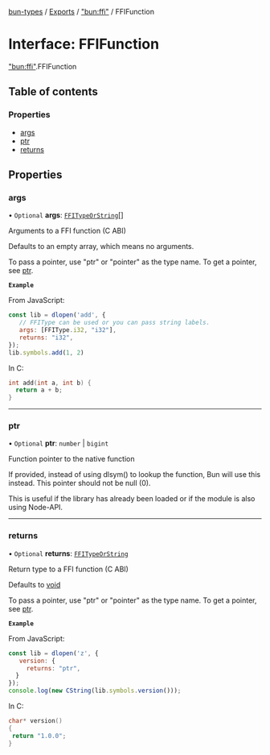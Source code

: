 [bun-types](https://oven-sh.github.io/bun-types/README.md) / [Exports](https://oven-sh.github.io/bun-types/modules.md) / ["bun:ffi"](https://oven-sh.github.io/bun-types/modules/bun_ffi_.md) / FFIFunction

# Interface: FFIFunction

["bun:ffi"](https://oven-sh.github.io/bun-types/modules/bun_ffi_.md).FFIFunction

## Table of contents

### Properties

- [args](https://oven-sh.github.io/bun-types/interfaces/bun_ffi_.FFIFunction.md#args)
- [ptr](https://oven-sh.github.io/bun-types/interfaces/bun_ffi_.FFIFunction.md#ptr)
- [returns](https://oven-sh.github.io/bun-types/interfaces/bun_ffi_.FFIFunction.md#returns)

## Properties

### args

• `Optional` **args**: [`FFITypeOrString`](https://oven-sh.github.io/bun-types/modules/bun_ffi_.md#ffitypeorstring)[]

Arguments to a FFI function (C ABI)

Defaults to an empty array, which means no arguments.

To pass a pointer, use "ptr" or "pointer" as the type name. To get a pointer, see [ptr](https://oven-sh.github.io/bun-types/modules/bun_ffi_.md#ptr).

**`Example`**

From JavaScript:
```js
const lib = dlopen('add', {
   // FFIType can be used or you can pass string labels.
   args: [FFIType.i32, "i32"],
   returns: "i32",
});
lib.symbols.add(1, 2)
```
In C:
```c
int add(int a, int b) {
  return a + b;
}
```

___

### ptr

• `Optional` **ptr**: `number` \| `bigint`

Function pointer to the native function

If provided, instead of using dlsym() to lookup the function, Bun will use this instead.
This pointer should not be null (0).

This is useful if the library has already been loaded
or if the module is also using Node-API.

___

### returns

• `Optional` **returns**: [`FFITypeOrString`](https://oven-sh.github.io/bun-types/modules/bun_ffi_.md#ffitypeorstring)

Return type to a FFI function (C ABI)

Defaults to [void](https://oven-sh.github.io/bun-types/enums/bun_ffi_.FFIType.md#void)

To pass a pointer, use "ptr" or "pointer" as the type name. To get a pointer, see [ptr](https://oven-sh.github.io/bun-types/modules/bun_ffi_.md#ptr).

**`Example`**

From JavaScript:
```js
const lib = dlopen('z', {
   version: {
     returns: "ptr",
  }
});
console.log(new CString(lib.symbols.version()));
```
In C:
```c
char* version()
{
 return "1.0.0";
}
```
